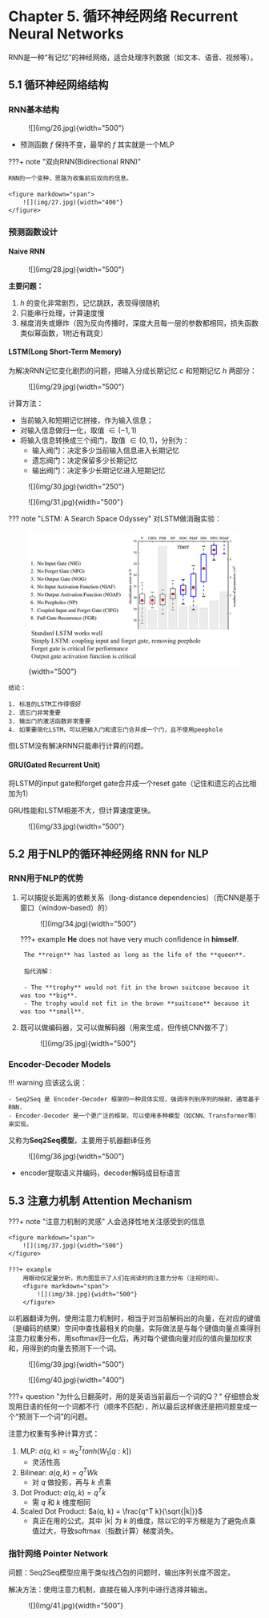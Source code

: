 # Chapter 5. 循环神经网络 Recurrent Neural Networks

RNN是一种“有记忆”的神经网络，适合处理序列数据（如文本、语音、视频等）。

## 5.1 循环神经网络结构

### RNN基本结构

<figure markdown="span">
    ![](img/26.jpg){width="500"}
</figure>

- 预测函数 $f$ 保持不变，最早的 $f$ 其实就是一个MLP

???+ note "双向RNN(Bidirectional RNN)"

    RNN的一个变种，思路为收集前后双向的信息。

    <figure markdown="span">
        ![](img/27.jpg){width="400"}
    </figure>

### 预测函数设计

#### Naive RNN

<figure markdown="span">
    ![](img/28.jpg){width="500"}
</figure>

**主要问题：**

1. $h$ 的变化非常剧烈，记忆跳跃，表现得很随机
2. 只能串行处理，计算速度慢
3. 梯度消失或爆炸（因为反向传播时，深度大且每一层的参数都相同，损失函数类似幂函数，1附近有跳变）

#### LSTM(Long Short-Term Memory)

为解决RNN记忆变化剧烈的问题，把输入分成长期记忆 $c$ 和短期记忆 $h$ 两部分：

<figure markdown="span">
    ![](img/29.jpg){width="500"}
</figure>

计算方法：

- 当前输入和短期记忆拼接，作为输入信息；
- 对输入信息做归一化，取值 $\in (-1, 1)$
- 将输入信息转换成三个阀门，取值 $\in (0, 1)$，分别为：
    - 输入阀门：决定多少当前输入信息进入长期记忆
    - 遗忘阀门：决定保留多少长期记忆
    - 输出阀门：决定多少长期记忆进入短期记忆

<figure markdown="span">
    ![](img/30.jpg){width="250"}
</figure>
<figure markdown="span">
    ![](img/31.jpg){width="500"}
</figure>


??? note "LSTM: A Search Space Odyssey"
    对LSTM做消融实验：
    <figure markdown="span">
        ![](img/32.jpg){width="500"}
    </figure>

    结论：

    1. 标准的LSTM工作得很好
    2. 遗忘门非常重要
    3. 输出门的激活函数非常重要
    4. 如果要简化LSTM，可以把输入门和遗忘门合并成一个门，且不使用peephole

但LSTM没有解决RNN只能串行计算的问题。

#### GRU(Gated Recurrent Unit)

将LSTM的input gate和forget gate合并成一个reset gate（记住和遗忘的占比相加为1）

GRU性能和LSTM相差不大，但计算速度更快。

<figure markdown="span">
    ![](img/33.jpg){width="500"}
</figure>


## 5.2 用于NLP的循环神经网络 RNN for NLP

### RNN用于NLP的优势

1. 可以捕捉长距离的依赖关系（long-distance dependencies）（而CNN是基于窗口（window-based）的）

    <figure markdown="span">
        ![](img/34.jpg){width="500"}
    </figure>

    ???+ example
        **He** does not have very much confidence in **himself**.

        The **reign** has lasted as long as the life of the **queen**.

        指代消解：

        - The **trophy** would not fit in the brown suitcase because it was too **big**.
        - The trophy would not fit in the brown **suitcase** because it was too **small**.
        
2. 既可以做编码器，又可以做解码器（用来生成，但传统CNN做不了）

    <figure markdown="span">
        ![](img/35.jpg){width="500"}
    </figure>


### Encoder-Decoder Models

!!! warning
    应该这么说：

    - Seq2Seq 是 Encoder-Decoder 框架的一种具体实现，强调序列到序列的映射，通常基于RNN.
    - Encoder-Decoder 是一个更广泛的框架，可以使用多种模型（如CNN、Transformer等）来实现。

又称为**Seq2Seq模型**，主要用于机器翻译任务

<figure markdown="span">
    ![](img/36.jpg){width="500"}
</figure>

- encoder提取语义并编码，decoder解码成目标语言

## 5.3 注意力机制 Attention Mechanism

???+ note "注意力机制的灵感"
    人会选择性地关注感受到的信息

    <figure markdown="span">
        ![](img/37.jpg){width="500"}
    </figure>

    ???+ example
        用眼动仪定量分析，热力图显示了人们在阅读时的注意力分布（注视时间）。
        <figure markdown="span">
            ![](img/38.jpg){width="500"}
        </figure>


以机器翻译为例，使用注意力机制时，相当于对当前解码出的向量，在对应的键值（是编码的结果）空间中查找最相关的向量。实际做法是与每个键值向量点乘得到注意力权重分布，用softmax归一化后，再对每个键值向量对应的值向量加权求和，用得到的向量去预测下一个词。

<figure markdown="span">
    ![](img/39.jpg){width="500"}
</figure>
<figure markdown="span">
    ![](img/40.jpg){width="400"}
</figure>

???+ question "为什么日翻英时，用的是英语当前最后一个词的Q？"
    仔细想会发现用日语的任何一个词都不行（顺序不匹配），所以最后这样做还是把问题变成一个“预测下一个词”的问题。


注意力权重有多种计算方式：

1. MLP: $a(q, k) = w_2^T tanh(W_1[q:k])$
    - 灵活性高
2. Bilinear: $a(q, k) = q^T W k$
    - 对 $q$ 做投影，再与 $k$ 点乘
3. Dot Product: $a(q, k) = q^T k$
    - 需 $q$ 和 $k$ 维度相同
4. Scaled Dot Product: $a(q, k) = \frac{q^T k}{\sqrt{|k|}}$
    - 真正在用的公式，其中 $|k|$ 为 $k$ 的维度，除以它的平方根是为了避免点乘值过大，导致softmax（指数计算）梯度消失。


### 指针网络 Pointer Network

问题：Seq2Seq模型应用于类似找凸包的问题时，输出序列长度不固定。

解决方法：使用注意力机制，直接在输入序列中进行选择并输出。

<figure markdown="span">
    ![](img/41.jpg){width="500"}
</figure>